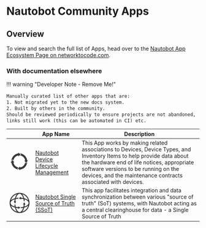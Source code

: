 # Nautobot Community Apps

## Overview

To view and search the full list of Apps, head over to the [Nautobot App Ecosystem Page on networktocode.com](https://www.networktocode.com/nautobot/apps/).

### With documentation elsewhere

!!! warning "Developer Note - Remove Me!"

    Manually curated list of other apps that are:
    1. Not migrated yet to the new docs system.
    2. Built by others in the community.
    Should be reviewed periodically to ensure projects are not abandoned, links still work (this can be automated in CI) etc.

| | App Name | Description |
|-| --- | --- |
| ![](../img/icon-DeviceLifecycle.png)    | [Nautobot Device Lifecycle Management](https://github.com/nautobot/nautobot-plugin-device-lifecycle-mgmt) | This App works by making related associations to Devices, Device Types, and Inventory Items to help provide data about the hardware end of life notices, appropriate software versions to be running on the devices, and the maintenance contracts associated with devices. |
| ![](../img/icon-SSoT.png) | [Nautobot Single Source of Truth (SSoT)](https://github.com/nautobot/nautobot-plugin-ssot)  | This app facilitates integration and data synchronization between various "source of truth" (SoT) systems, with Nautobot acting as a central clearinghouse for data - a Single Source of Truth|
